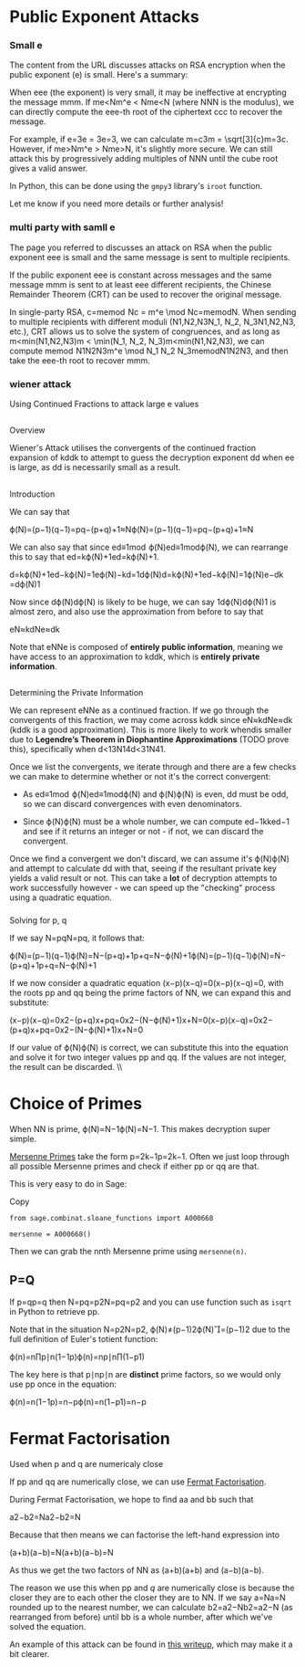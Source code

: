 





# Public Exponent Attacks

### Small e
The content from the URL discusses attacks on RSA encryption when the public exponent (e) is small. Here's a summary:

When eee (the exponent) is very small, it may be ineffective at encrypting the message mmm. If me<Nm^e < Nme<N (where NNN is the modulus), we can directly compute the eee-th root of the ciphertext ccc to recover the message.

For example, if e=3e = 3e=3, we can calculate m=c3m = \sqrt[3]{c}m=3c​. However, if me>Nm^e > Nme>N, it's slightly more secure. We can still attack this by progressively adding multiples of NNN until the cube root gives a valid answer.

In Python, this can be done using the `gmpy3` library's `iroot` function.

Let me know if you need more details or further analysis!


### multi party with samll e 


The page you referred to discusses an attack on RSA when the public exponent eee is small and the same message is sent to multiple recipients.

If the public exponent eee is constant across messages and the same message mmm is sent to at least eee different recipients, the Chinese Remainder Theorem (CRT) can be used to recover the original message.

In single-party RSA, c=memod  Nc = m^e \mod Nc=memodN. When sending to multiple recipients with different moduli (N1,N2,N3N_1, N_2, N_3N1​,N2​,N3​, etc.), CRT allows us to solve the system of congruences, and as long as m<min⁡(N1,N2,N3)m < \min(N_1, N_2, N_3)m<min(N1​,N2​,N3​), we can compute memod  N1N2N3m^e \mod N_1 N_2 N_3memodN1​N2​N3​, and then take the eee-th root to recover mmm.



### wiener attack



Using Continued Fractions to attack large e values

## 

[](https://ir0nstone.gitbook.io/crypto/rsa/public-exponent-attacks/wieners-attack#overview)

Overview

Wiener's Attack utilises the convergents of the continued fraction expansion of kddk​ to attempt to guess the decryption exponent dd when ee is large, as dd is necessarily small as a result.

## 

[](https://ir0nstone.gitbook.io/crypto/rsa/public-exponent-attacks/wieners-attack#introduction)

Introduction

We can say that

ϕ(N)=(p−1)(q−1)=pq−(p+q)+1≈Nϕ(N)=(p−1)(q−1)=pq−(p+q)+1≈N

​We can also say that since ed≡1mod  ϕ(N)ed≡1modϕ(N)​, we can rearrange this to say that ed=kϕ(N)+1ed=kϕ(N)+1.

d=kϕ(N)+1ed−kϕ(N)=1eϕ(N)−kd=1dϕ(N)d=kϕ(N)+1ed−kϕ(N)=1ϕ(N)e​−dk​=dϕ(N)1​

Now since dϕ(N)dϕ(N) is likely to be huge, we can say 1dϕ(N)dϕ(N)1​ is almost zero, and also use the approximation from before to say that

eN≈kdNe​≈dk​

Note that eNNe​ is composed of **entirely public information**, meaning we have access to an approximation to kddk​, which is **entirely private information**.

## 

[](https://ir0nstone.gitbook.io/crypto/rsa/public-exponent-attacks/wieners-attack#determining-the-private-information)

Determining the Private Information

We can represent eNNe​ as a continued fraction. If we go through the convergents of this fraction, we may come across kddk​ since eN≈kdNe​≈dk​ (kddk​ is a good approximation). This is more likely to work whendis smaller due to **Legendre’s Theorem in Diophantine Approximations** (TODO prove this), specifically when d<13N14d<31​N41​.

Once we list the convergents, we iterate through and there are a few checks we can make to determine whether or not it's the correct convergent:

- As ed≡1mod  ϕ(N)ed≡1modϕ(N) and ϕ(N)ϕ(N) is even, dd must be odd, so we can discard convergences with even denominators.
    
- Since ϕ(N)ϕ(N) must be a whole number, we can compute ed−1kked−1​ and see if it returns an integer or not - if not, we can discard the convergent.
    

Once we find a convergent we don't discard, we can assume it's ϕ(N)ϕ(N) and attempt to calculate dd with that, seeing if the resultant private key yields a valid result or not. This can take a **lot** of decryption attempts to work successfully however - we can speed up the "checking" process using a quadratic equation.

### 

[](https://ir0nstone.gitbook.io/crypto/rsa/public-exponent-attacks/wieners-attack#solving-for-p-q)

Solving for p, q

If we say N=pqN=pq, it follows that:

ϕ(N)=(p−1)(q−1)ϕ(N)=N−(p+q)+1p+q=N−ϕ(N)+1ϕ(N)=(p−1)(q−1)ϕ(N)=N−(p+q)+1p+q=N−ϕ(N)+1

If we now consider a quadratic equation (x−p)(x−q)=0(x−p)(x−q)=0, with the roots pp and qq being the prime factors of NN, we can expand this and substitute:

(x−p)(x−q)=0x2−(p+q)x+pq=0x2−(N−ϕ(N)+1)x+N=0(x−p)(x−q)=0x2−(p+q)x+pq=0x2−(N−ϕ(N)+1)x+N=0

If our value of ϕ(N)ϕ(N) is correct, we can substitute this into the equation and solve it for two integer values pp and qq. If the values are not integer, the result can be discarded.
\\\


# Choice of Primes

When NN is prime, ϕ(N)=N−1ϕ(N)=N−1. This makes decryption super simple.


[Mersenne Primes](https://en.wikipedia.org/wiki/Mersenne_prime) take the form p=2k−1p=2k−1. Often we just loop through all possible Mersenne primes and check if either pp or qq are that.

This is very easy to do in Sage:

Copy

```
from sage.combinat.sloane_functions import A000668

mersenne = A000668()
```

Then we can grab the nnth Mersenne prime using `mersenne(n)`.



## P=Q

If p=qp=q then N=pq=p2N=pq=p2 and you can use function such as `isqrt` in Python to retrieve pp.

Note that in the situation N=p2N=p2, ϕ(N)≠(p−1)2ϕ(N)=(p−1)2 due to the full definition of Euler's totient function:

ϕ(n)=n∏p∣n(1−1p)ϕ(n)=np∣n∏​(1−p1​)

The key here is that p∣np∣n are **distinct** prime factors, so we would only use pp once in the equation:

ϕ(n)=n(1−1p)=n−pϕ(n)=n(1−p1​)=n−p


# Fermat Factorisation

Used when p and q are numericaly close

If pp and qq are numerically close, we can use [Fermat Factorisation](https://en.wikipedia.org/wiki/Fermat%27s_factorization_method).

During Fermat Factorisation, we hope to find aa and bb such that

a2−b2=Na2−b2=N

Because that then means we can factorise the left-hand expression into

(a+b)(a−b)=N(a+b)(a−b)=N

As thus we get the two factors of NN as (a+b)(a+b) and (a−b)(a−b).

The reason we use this when pp and $q$ are numerically close is because the closer they are to each other the closer they are to NN​. If we say a=Na=N​ rounded up to the nearest number, we can calculate b2=a2−Nb2=a2−N (as rearranged from before) until bb is a whole number, after which we've solved the equation.

An example of this attack can be found in [this writeup](https://www.notion.so/Factorize-b96056dc70f54cc7b42b32f8984cb7cf), which may make it a bit clearer.
























